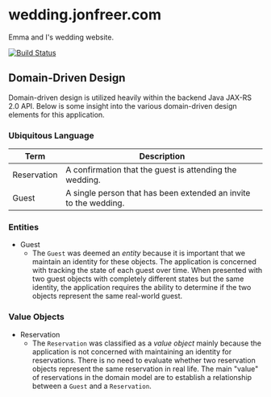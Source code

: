 # wedding.jonfreer.com
Emma and I's wedding website.

[![Build Status](https://travis-ci.org/freerjm/wedding.jonfreer.com.svg?branch=development)](https://travis-ci.org/freerjm/wedding.jonfreer.com)


## Domain-Driven Design

Domain-driven design is utilized heavily within the backend Java JAX-RS 2.0 API. Below is some insight into the various domain-driven design elements for this application.

### Ubiquitous Language

| Term        	| Description                                                      	|
|-------------	|------------------------------------------------------------------	|
| Reservation 	| A confirmation that the guest is attending the wedding.          	|
| Guest       	| A single person that has been extended an invite to the wedding. 	|

### Entities

+ Guest
	- The `Guest` was deemed an _entity_ because it is important that we maintain an identity for these objects. The application is concerned with tracking the state of each guest over time. When presented with two guest objects with completely different states but the same identity, the application requires the ability to determine if the two objects represent the same real-world guest.

### Value Objects

+ Reservation
	- The `Reservation` was classified as a _value object_ mainly because the application is not concerned with maintaining an identity for reservations. There is no need to evaluate whether two reservation objects represent the same reservation in real life. The main "value" of reservations in the domain model are to establish a relationship between a `Guest` and a `Reservation`.